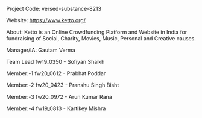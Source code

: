 Project Code: versed-substance-8213

Website: https://www.ketto.org/

About: Ketto is an Online Crowdfunding Platform and Website in India for fundraising of Social, Charity, Movies, Music, Personal and Creative causes.

Manager/IA: Gautam Verma


Team Lead
fw19_0350 - Sofiyan Shaikh

Member:-1
fw20_0612 - Prabhat Poddar 

Member:-2
fw20_0423 - Pranshu Singh Bisht

Member:-3
fw20_0972 - Arun Kumar Rana

Member:-4
fw19_0813 - Kartikey Mishra



